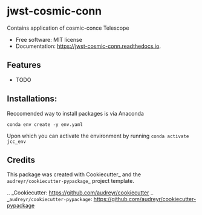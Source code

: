 jwst-cosmic-conn
================




Contains application of cosmic-conce Telescope


* Free software: MIT license
* Documentation: https://jwst-cosmic-conn.readthedocs.io.


Features
--------

* TODO

Installations:
-------------

Reccomended way to install packages is via Anaconda

```
conda env create -y env.yaml
```

Upon which you can activate the environment by running `conda activate jcc_env`

Credits
-------

This package was created with Cookiecutter_ and the `audreyr/cookiecutter-pypackage`_ project template.

.. _Cookiecutter: https://github.com/audreyr/cookiecutter
.. _`audreyr/cookiecutter-pypackage`: https://github.com/audreyr/cookiecutter-pypackage
